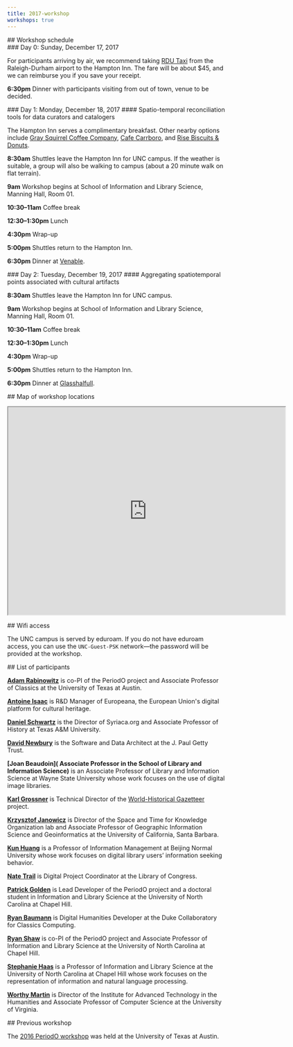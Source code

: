 ```yaml
---
title: 2017-workshop
workshops: true
---
```


<!-- note: MUST leave blank lines after paragraphs -->

<section>
## Workshop schedule

<section>
### Day 0: Sunday, December 17, 2017

For participants arriving by air, we recommend taking [RDU Taxi](http://www.rdutaxiinc.com) from the Raleigh-Durham airport to the Hampton Inn. The fare will be about $45, and we can reimburse you if you save your receipt.

**6:30pm** Dinner with participants visiting from out of town, venue to be decided.

</section>

<section>
### Day 1: Monday, December 18, 2017
#### Spatio-temporal reconciliation tools for data curators and catalogers

The Hampton Inn serves a complimentary breakfast. Other nearby options include [Gray Squirrel Coffee Company](https://www.graysquirrelcoffee.com), [Cafe Carrboro](http://www.cafecarrboro.net), and [Rise Biscuits & Donuts](https://risebiscuitsdonuts.com/locations/carrboro/).

**8:30am** Shuttles leave the Hampton Inn for UNC campus. If the weather is suitable, a group will also be walking to campus (about a 20 minute walk on flat terrain).

**9am** Workshop begins at School of Information and Library Science, Manning Hall, Room 01. 

**10:30–11am** Coffee break

**12:30–1:30pm** Lunch

**4:30pm** Wrap-up

**5:00pm** Shuttles return to the Hampton Inn.

**6:30pm** Dinner at [Venable](http://venablebistro.com).

</section>

<section>
### Day 2: Tuesday, December 19, 2017
#### Aggregating spatiotemporal points associated with cultural artifacts

**8:30am** Shuttles leave the Hampton Inn for UNC campus.

**9am** Workshop begins at School of Information and Library Science, Manning Hall, Room 01.

**10:30–11am** Coffee break

**12:30–1:30pm** Lunch

**4:30pm** Wrap-up

**5:00pm** Shuttles return to the Hampton Inn.

**6:30pm** Dinner at [Glasshalfull](https://glasshalfull.net).

</section>
</section>

<section>
## Map of workshop locations

<p><iframe src="https://www.google.com/maps/d/embed?mid=1Gdu7joT1a4Vv6IKUjZHG0Y4cXo4TvmRE" width="640" height="480"></iframe></p>

</section>

<section>
## Wifi access

The UNC campus is served by eduroam. If you do not have eduroam access, you can use the `UNC-Guest-PSK` network—the password will be provided at the workshop.

</section>

<section>
## List of participants

**[Adam Rabinowitz](https://liberalarts.utexas.edu/classics/faculty/atr253)** is co-PI of the PeriodO project and Associate Professor of Classics at the University of Texas at Austin.

**[Antoine Isaac](https://pro.europeana.eu/person/antoine-isaac)** is R&D Manager of Europeana, the European Union's digital platform for cultural heritage.

**[Daniel Schwartz](https://history.tamu.edu/schwartz-2/)** is the Director of Syriaca.org and Associate Professor of History at Texas A&M University.

**[David Newbury](http://blogs.getty.edu/iris/a-conversation-with-the-gettys-new-software-and-data-architect/)** is the Software and Data Architect at the J. Paul Getty Trust.

**[Joan Beaudoin]( Associate Professor in the School of Library and Information Science)** is an Associate Professor of Library and Information Science at Wayne State University whose work focuses on the use of digital image libraries.

**[Karl Grossner](http://kgeographer.org)** is Technical Director of the [World-Historical Gazetteer](http://whgazetteer.org) project.

**[Krzysztof Janowicz](http://geog.ucsb.edu/~jano/)** is Director of the Space and Time for Knowledge Organization lab and Associate Professor of Geographic Information Science and Geoinformatics at the University of California, Santa Barbara.

**[Kun Huang]()** is a Professor of Information Management at Beijing Normal University whose work focuses on digital library users’ information seeking behavior.

**[Nate Trail](https://www.linkedin.com/in/natetrail/)** is Digital Project Coordinator at the Library of Congress.

**[Patrick Golden](https://ptgolden.org)** is Lead Developer of the PeriodO project and a doctoral student in Information and Library Science at the University of North Carolina at Chapel Hill.

**[Ryan Baumann](https://ryanfb.github.io)** is Digital Humanities Developer at the Duke Collaboratory for Classics Computing.

**[Ryan Shaw](https://aeshin.org)** is co-PI of the PeriodO project and Associate Professor of Information and Library Science at the University of North Carolina at Chapel Hill.

**[Stephanie Haas](https://sils.unc.edu/people/faculty/stephanie-haas)** is a Professor of Information and Library Science at the University of North Carolina at Chapel Hill whose work focuses on the representation of information and natural language processing.

**[Worthy Martin](https://engineering.virginia.edu/faculty/worthy-martin)** is Director of the Institute for Advanced Technology in the Humanities and Associate Professor of Computer Science at the University of Virginia.

</section>

<section>
## Previous workshop

The [2016 PeriodO workshop](/2016-workshop) was held at the University of Texas at Austin.

</section>
